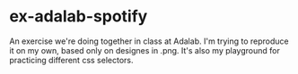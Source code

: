 # ex-adalab-spotify
An exercise we're doing together in class at Adalab. I'm trying to reproduce it on my own, based only on designes in .png.
It's also my playground for practicing different css selectors.
